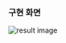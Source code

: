### 구현 화면

![result image](https://github.com/kevin-Arpe/CardFlipper/blob/main/img/cardFlipping.png?raw=true)